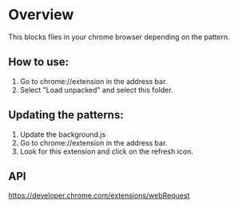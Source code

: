 # Overview

This blocks files in your chrome browser depending on the pattern.

## How to use:
1. Go to chrome://extension in the address bar.
2. Select "Load unpacked" and select this folder.

## Updating the patterns:
1. Update the background.js
2. Go to chrome://extension in the address bar.
3. Look for this extension and click on the refresh icon.

## API
https://developer.chrome.com/extensions/webRequest

